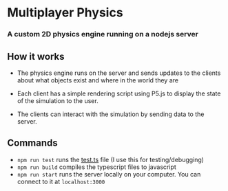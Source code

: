 # Multiplayer Physics
### A custom 2D physics engine running on a nodejs server

## How it works
- The physics engine runs on the server and sends updates to the clients about what objects exist and where in the world they are

- Each client has a simple rendering script using P5.js to display the state of the simulation to the user.

- The clients can interact with the simulation by sending data to the server.


## Commands
- `npm run test` runs the [test.ts](https://github.com/leakin24mpa/Multiplayer-Physics/blob/main/src/server/test.ts) file (I use this for testing/debugging)
- `npm run build` compiles the typescript files to javascript
- `npm run start` runs the server locally on your computer. You can connect to it at `localhost:3000`
